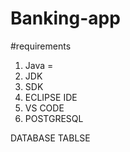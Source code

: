# Banking-app


#requirements
1. Java =
2. JDK
3. SDK
4. ECLIPSE IDE
5. VS CODE
6. POSTGRESQL

DATABASE TABLSE
